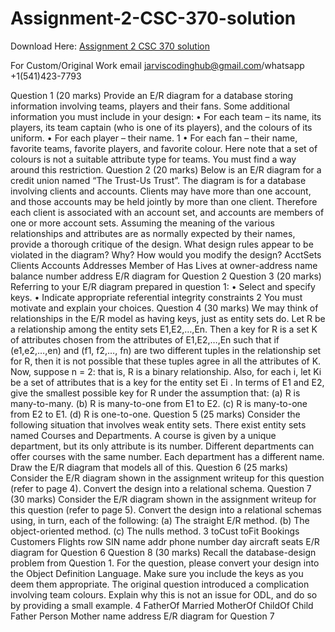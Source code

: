 # Assignment-2-CSC-370-solution

Download Here: [Assignment 2 CSC 370 solution](https://jarviscodinghub.com/assignment/assignment-2-csc-370-solution/)

For Custom/Original Work email jarviscodinghub@gmail.com/whatsapp +1(541)423-7793

Question 1 (20 marks)
Provide an E/R diagram for a database storing information involving teams, players and their
fans. Some additional information you must include in your design:
• For each team – its name, its players, its team captain (who is one of its players), and the
colours of its uniform.
• For each player – their name.
1
• For each fan – their name, favorite teams, favorite players, and favorite colour.
Here note that a set of colours is not a suitable attribute type for teams. You must find a way
around this restriction.
Question 2 (20 marks)
Below is an E/R diagram for a credit union named “The Trust-Us Trust”. The diagram is for a
database involving clients and accounts. Clients may have more than one account, and those
accounts may be held jointly by more than one client. Therefore each client is associated with
an account set, and accounts are members of one or more account sets. Assuming the meaning
of the various relationships and attributes are as normally expected by their names, provide a
thorough critique of the design. What design rules appear to be violated in the diagram? Why?
How would you modify the design?
AcctSets Clients
Accounts Addresses
Member of
Has
Lives at
owner-address name
balance
number
address
E/R diagram for Question 2
Question 3 (20 marks)
Referring to your E/R diagram prepared in question 1:
• Select and specify keys.
• Indicate appropriate referential integrity constraints
2
You must motivate and explain your choices.
Question 4 (30 marks)
We may think of relationships in the E/R model as having keys, just as entity sets do. Let R
be a relationship among the entity sets E1,E2,…,En. Then a key for R is a set K of attributes
chosen from the attributes of E1,E2,…,En such that if (e1,e2,…,en) and (f1, f2,…, fn) are two
different tuples in the relationship set for R, then it is not possible that these tuples agree in all
the attributes of K. Now, suppose n = 2: that is, R is a binary relationship. Also, for each i, let
Ki be a set of attributes that is a key for the entity set Ei
. In terms of E1 and E2, give the smallest
possible key for R under the assumption that:
(a) R is many-to-many.
(b) R is many-to-one from E1 to E2.
(c) R is many-to-one from E2 to E1.
(d) R is one-to-one.
Question 5 (25 marks)
Consider the following situation that involves weak entity sets. There exist entity sets named
Courses and Departments. A course is given by a unique department, but its only attribute is its
number. Different departments can offer courses with the same number. Each department has
a different name. Draw the E/R diagram that models all of this.
Question 6 (25 marks)
Consider the E/R diagram shown in the assignment writeup for this question (refer to page 4).
Convert the design into a relational schema.
Question 7 (30 marks)
Consider the E/R diagram shown in the assignment writeup for this question (refer to page 5).
Convert the design into a relational schemas using, in turn, each of the following:
(a) The straight E/R method.
(b) The object-oriented method.
(c) The nulls method.
3
toCust toFit
Bookings
Customers Flights
row
SIN
name
addr
phone number
day
aircraft
seats
E/R diagram for Question 6
Question 8 (30 marks)
Recall the database-design problem from Question 1. For the question, please convert your
design into the Object Definition Language. Make sure you include the keys as you deem them
appropriate. The original question introduced a complication involving team colours. Explain
why this is not an issue for ODL, and do so by providing a small example.
4
FatherOf Married
MotherOf
ChildOf
Child Father
Person
Mother
name address
E/R diagram for Question 7

